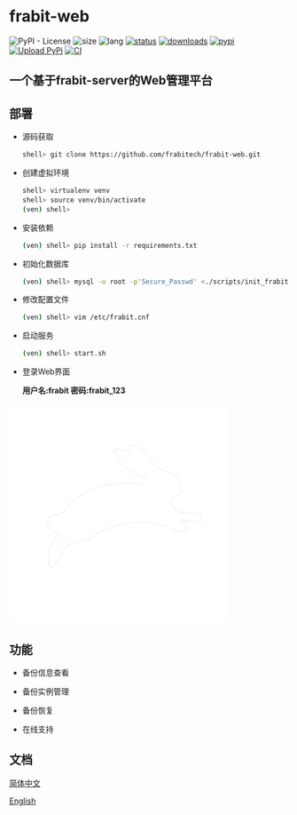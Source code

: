 # frabit-web
![PyPI - License](https://img.shields.io/github/license/frabitech/frabit-web)
![size](https://img.shields.io/github/repo-size/frabitech/frabit-web)
![lang](https://img.shields.io/pypi/pyversions/frabit-web)
[![status](https://img.shields.io/pypi/status/frabit-web)](https://github.com/frabitech/frabit-web/releases)
[![downloads](https://img.shields.io/github/downloads/frabitech/frabit-web/total.svg)](https://github.com/blylei/frabit/releases)
[![pypi](https://img.shields.io/pypi/v/frabit-web)](https://github.com/frabitech/frabit-web/releases)
[![Upload PyPi](https://github.com/frabitech/frabit-web/actions/workflows/python-publish.yml/badge.svg)](https://github.com/frabitech/frabit-web/actions/workflows/python-publish.yml)
[![CI](https://github.com/frabitech/frabit-web/actions/workflows/main.yml/badge.svg)](https://github.com/frabitech/frabit-web/actions/workflows/main.yml)
## 一个基于frabit-server的Web管理平台

## 部署

 - 源码获取
   ```bash
   shell> git clone https://github.com/frabitech/frabit-web.git
   ```
   
 - 创建虚拟环境 
   ```bash
   shell> virtualenv venv
   shell> source venv/bin/activate
   (ven) shell>
   ```
 - 安装依赖
   ```bash
   (ven) shell> pip install -r requirements.txt 
   ```
 - 初始化数据库
   ```bash
   (ven) shell> mysql -u root -p'Secure_Passwd' <./scripts/init_frabit.sql
   ```
 - 修改配置文件
   ```bash
   (ven) shell> vim /etc/frabit.cnf
   ```
 - 启动服务
   ```bash
   (ven) shell> start.sh
   ```
- 登录Web界面

  **用户名:frabit 密码:frabit_123**

 ![login](images/frabit_logo.png)
   



## 功能

 - 备份信息查看

 - 备份实例管理

 - 备份恢复

 - 在线支持

## 文档

[简体中文](docs/zh/README.md)

[English](docs/en/README.md)
